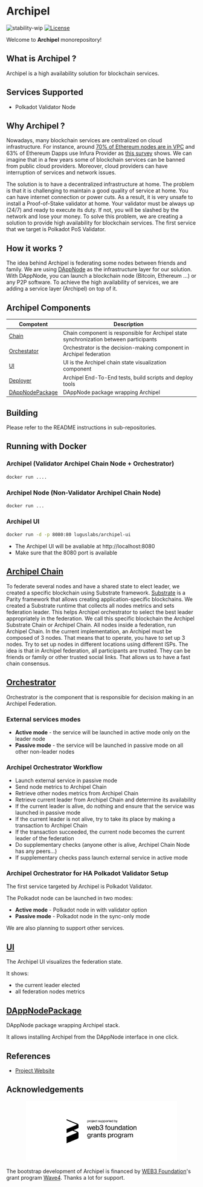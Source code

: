 # Archipel
![stability-wip](https://img.shields.io/badge/stability-work_in_progress-lightgrey.svg)
[![License](https://img.shields.io/badge/License-Apache%202.0-blue.svg)](https://opensource.org/licenses/Apache-2.0)

Welcome to **Archipel** monorepository!

## What is Archipel ?
Archipel is a high availability solution for blockchain services. 

## Services Supported
* Polkadot Validator Node

## Why Archipel ?
Nowadays, many blockchain services are centralized on cloud infrastructure. For instance, around [70% of Ethereum nodes are in VPC](https://twitter.com/DAppNode/status/1108693643320270848?s=20) and 63% of Ethereum Dapps use Infura Provider as [this survey](https://medium.com/fluence-network/dapp-survey-results-2019-a04373db6452) shows. We can imagine that in a few years some of blockchain services can be banned from public cloud providers. Moreover, cloud providers can have interruption of services and network issues.

The solution is to have a decentralized infrastructure at home. The problem is that it is challenging to maintain a good quality of service at home. 
You can have internet connection or power cuts. As a result, it is very unsafe to install a Proof-of-Stake validator at home. Your validator must be always up (24/7) and ready to execute its duty. If not, you will be slashed by the network and lose your money.
To solve this problem, we are creating a solution to provide high availability for blockchain services. The first service that we target is Polkadot PoS Validator.

## How it works ?
The idea behind Archipel is federating some nodes between friends and family.
We are using [DAppNode](https://dappnode.io/) as the infrastructure layer for our solution. 
With DAppNode, you can launch a blockchain node (Bitcoin, Ethereum ...) or any P2P software.
To achieve the high availability of services, we are adding a service layer (Archipel) on top of it.

## Archipel Components
| Compotent | Description |
| --- | --- |
| [Chain](chain/) | Chain component is responsible for Archipel state synchronization between participants |
| [Orchestator](orchestrator/) | Orchestrator is the decision-making component in Archipel federation |
| [UI](ui/) | UI is the Archipel chain state visualization component |
| [Deployer](deployer/) | Archipel End-To-End tests, build scripts and deploy tools |
| [DAppNodePackage](https://github.com/luguslabs/DAppNodePackage-archipel) | DAppNode package wrapping Archipel |

## Building
Please refer to the README instructions in sub-repositories.

## Running with Docker
### Archipel (Validator Archipel Chain Node + Orchestrator)
```bash
docker run ....
```
### Archipel Node (Non-Validator Archipel Chain Node)
``` bash
docker run ...
```
### Archipel UI
```bash
docker run -d -p 8080:80 luguslabs/archipel-ui
```
* The Archipel UI will be avaliable at http://localhost:8080
* Make sure that the 8080 port is available 

## [Archipel Chain](https://github.com/luguslabs/archipel/tree/master/chain)
To federate several nodes and have a shared state to elect leader, we created a specific blockchain using Substrate framework. 
[Substrate](https://substrate.dev/) is a Parity framework that allows creating application-specific blockchains. 
We created a Substrate runtime that collects all nodes metrics and sets federation leader. This helps Archipel orchestrator to select the best leader appropriately in the federation. 
We call this specific blockchain the Archipel Substrate Chain or Archipel Chain.
All nodes inside a federation, run Archipel Chain.
In the current implementation, an Archipel must be composed of 3 nodes. That means that to operate, you have to set up 3 nodes. Try to set up nodes in different locations using different ISPs.
The idea is that in Archipel federation, all participants are trusted. They can be friends or family or other trusted social links. That allows us to have a fast chain consensus. 

## [Orchestrator](https://github.com/luguslabs/archipel/tree/master/orchestrator)

Orchestrator is the component that is responsible for decision making in an Archipel Federation.

### External services modes
* **Active mode** - the service will be launched in active mode only on the leader node
* **Passive mode** - the service will be launched in passive mode on all other non-leader nodes

### Archipel Orchestrator Workflow
- Launch external service in passive mode
- Send node metrics to Archipel Chain
- Retrieve other nodes metrics from Archipel Chain
- Retrieve current leader from Archipel Chain and determine its availability
- If the current leader is alive, do nothing and ensure that the service was launched in passive mode
- If the current leader is not alive, try to take its place by making a transaction to Archipel Chain
- If the transaction succeeded, the current node becomes the current leader of the federation
- Do supplementary checks (anyone other is alive, Archipel Chain Node has any peers...)
- If supplementary checks pass launch external service in active mode

### Archipel Orchestrator for HA Polkadot Validator Setup

The first service targeted by Archipel is Polkadot Validator. 

The Polkadot node can be launched in two modes:
* **Active mode** - Polkadot node in with validator option
* **Passive mode** - Polkadot node in the sync-only mode

We are also planning to support other services.

## [UI](https://github.com/luguslabs/archipel/tree/master/ui)

The Archipel UI visualizes the federation state.

It shows:
* the current leader elected 
* all federation nodes metrics

## [DAppNodePackage](https://github.com/luguslabs/DAppNodePackage-archipel)

DAppNode package wrapping Archipel stack. 

It allows installing Archipel from the DAppNode interface in one click.

## References

* [Project Website](https://archipel.id)

## Acknowledgements
<p align="center">
  <img src=./web3_foundation_grants_badge.svg width = 400>
</p>

The bootstrap development of Archipel is financed by [WEB3 Foundation](https://web3.foundation/)'s grant program [Wave4](https://medium.com/web3foundation/wrap-up-for-winter-with-our-wave-four-grant-recipients-52c27b831a6e). Thanks a lot for support.
